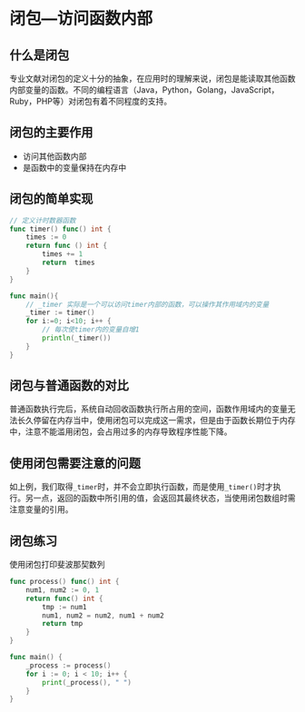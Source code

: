 # 闭包—访问函数内部

## 什么是闭包

​	专业文献对闭包的定义十分的抽象，在应用时的理解来说，闭包是能读取其他函数内部变量的函数。不同的编程语言（Java，Python，Golang，JavaScript，Ruby，PHP等）对闭包有着不同程度的支持。

## 闭包的主要作用

 * 访问其他函数内部
 * 是函数中的变量保持在内存中

## 闭包的简单实现

```go
// 定义计时数器函数
func timer() func() int {
	times := 0
	return func () int {
		times += 1
		return  times
	}
}

func main(){
    // _timer 实际是一个可以访问timer内部的函数，可以操作其作用域内的变量
	_timer := timer()
	for i:=0; i<10; i++ {
        // 每次使timer内的变量自增1
		println(_timer())
	}
}
```

## 闭包与普通函数的对比

​	普通函数执行完后，系统自动回收函数执行所占用的空间，函数作用域内的变量无法长久停留在内存当中，使用闭包可以完成这一需求，但是由于函数长期位于内存中，注意不能滥用闭包，会占用过多的内存导致程序性能下降。

## 使用闭包需要注意的问题

​	如上例，我们取得`_timer`时，并不会立即执行函数，而是使用`_timer()`时才执行。另一点，返回的函数中所引用的值，会返回其最终状态，当使用闭包数组时需注意变量的引用。

## 闭包练习

使用闭包打印斐波那契数列

```go
func process() func() int {
	num1, num2 := 0, 1
	return func() int {
		tmp := num1
		num1, num2 = num2, num1 + num2
		return tmp
	}
}

func main() {
	_process := process()
	for i := 0; i < 10; i++ {
		print(_process(), " ")
	}
}
```

